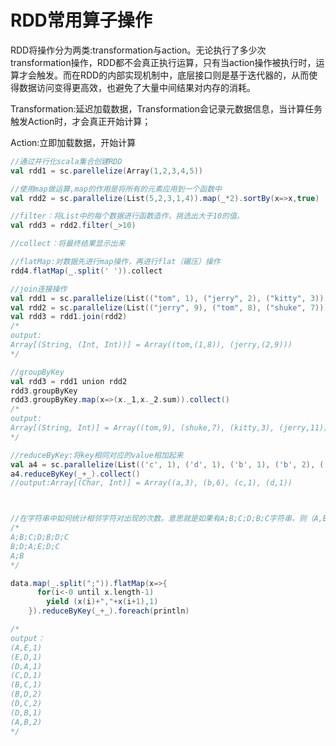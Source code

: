# RDD常用算子操作

RDD将操作分为两类:transformation与action。无论执行了多少次transformation操作，RDD都不会真正执行运算，只有当action操作被执行时，运算才会触发。而在RDD的内部实现机制中，底层接口则是基于迭代器的，从而使得数据访问变得更高效，也避免了大量中间结果对内存的消耗。<br>

Transformation:延迟加载数据，Transformation会记录元数据信息，当计算任务触发Action时，才会真正开始计算；<br>

Action:立即加载数据，开始计算<br>

```scala
//通过并行化scala集合创建RDD
val rdd1 = sc.parellelize(Array(1,2,3,4,5))

//使用map做运算,map的作用是将所有的元素应用到一个函数中
val rdd2 = sc.parallelize(List(5,2,3,1,4)).map(_*2).sortBy(x=>x,true)

//filter：将List中的每个数据进行函数造作，挑选出大于10的值。 
val rdd3 = rdd2.filter(_>10)

//collect：将最终结果显示出来

//flatMap:对数据先进行map操作，再进行flat（碾压）操作
rdd4.flatMap(_.split(' ')).collect

//join连接操作
val rdd1 = sc.parallelize(List(("tom", 1), ("jerry", 2), ("kitty", 3)))
val rdd2 = sc.parallelize(List(("jerry", 9), ("tom", 8), ("shuke", 7)))
val rdd3 = rdd1.join(rdd2)
/*
output:
Array[(String, (Int, Int))] = Array((tom,(1,8)), (jerry,(2,9)))
*/

//groupByKey 
val rdd3 = rdd1 union rdd2 
rdd3.groupByKey 
rdd3.groupByKey.map(x=>(x._1,x._2.sum)).collect()
/*
output:
Array[(String, Int)] = Array((tom,9), (shuke,7), (kitty,3), (jerry,11))
*/

//reduceByKey:将key相同对应的value相加起来
val a4 = sc.parallelize(List(('c', 1), ('d', 1), ('b', 1), ('b', 2), ('b', 3), ('a', 1), ('a', 2)))
a4.reduceByKey(_+_).collect()
//output:Array[(Char, Int)] = Array((a,3), (b,6), (c,1), (d,1))



//在字符串中如何统计相邻字符对出现的次数。意思就是如果有A;B;C;D;B;C字符串，则（A,B）,(C,D),(D,B)相邻字符对出现一次，(B,C)出现两次
/*
A;B;C;D;B;D;C
B;D;A;E;D;C
A;B
*/

data.map(_.split(";")).flatMap(x=>{
      for(i<-0 until x.length-1) 
      	yield (x(i)+","+x(i+1),1)
    }).reduceByKey(_+_).foreach(println)

/*
output：
(A,E,1)
(E,D,1)
(D,A,1)
(C,D,1)
(B,C,1)
(B,D,2)
(D,C,2)
(D,B,1)
(A,B,2)
*/
```

































